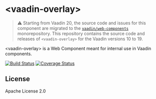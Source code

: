# &lt;vaadin-overlay&gt;

> ⚠️ Starting from Vaadin 20, the source code and issues for this component are migrated to the [`vaadin/web-components`](https://github.com/vaadin/web-components/tree/master/packages/vaadin-overlay) monorepository.
> This repository contains the source code and releases of `<vaadin-overlay>` for the Vaadin versions 10 to 19.

&lt;vaadin-overlay&gt; is a Web Component meant for internal use in Vaadin components.

[![Build Status](https://travis-ci.org/vaadin/vaadin-overlay.svg?branch=master)](https://travis-ci.org/vaadin/vaadin-overlay)
[![Coverage Status](https://coveralls.io/repos/github/vaadin/vaadin-overlay/badge.svg?branch=master)](https://coveralls.io/github/vaadin/vaadin-overlay?branch=master)

## License

Apache License 2.0
